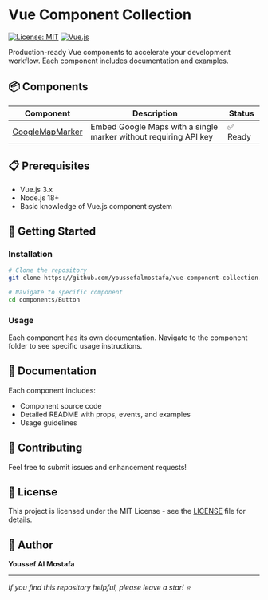 # Vue Component Collection

[![License: MIT](https://img.shields.io/badge/License-MIT-yellow.svg)](https://opensource.org/licenses/MIT)
[![Vue.js](https://img.shields.io/badge/Vue.js-3.x-brightgreen.svg)](https://vuejs.org/)

Production-ready Vue components to accelerate your development workflow. Each component includes documentation and examples.

## 📦 Components

| Component | Description | Status |
|-----------|-------------|--------|
| [GoogleMapMarker](components/google-map-marker/) | Embed Google Maps with a single marker without requiring API key | ✅ Ready |

## 📋 Prerequisites

- Vue.js 3.x
- Node.js 18+
- Basic knowledge of Vue.js component system

## 🚀 Getting Started

### Installation

```bash
# Clone the repository
git clone https://github.com/youssefalmostafa/vue-component-collection.git

# Navigate to specific component
cd components/Button
```
### Usage

Each component has its own documentation. Navigate to the component folder to see specific usage instructions.

## 📝 Documentation

Each component includes:
- Component source code
- Detailed README with props, events, and examples
- Usage guidelines

## 🤝 Contributing

Feel free to submit issues and enhancement requests!

## 📄 License

This project is licensed under the MIT License - see the [LICENSE](LICENSE) file for details.

## 👤 Author

**Youssef Al Mostafa**

---
*If you find this repository helpful, please leave a star! ⭐*